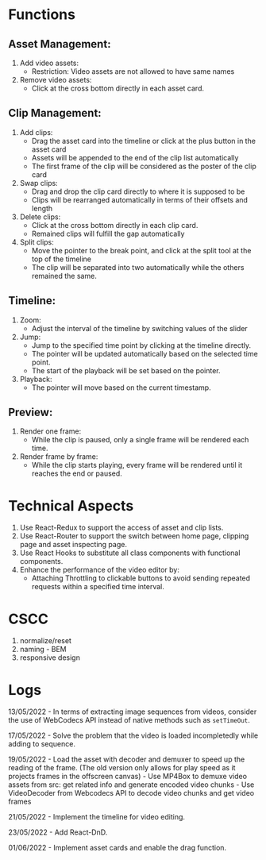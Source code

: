 # Functions
## Asset Management:
1.	Add video assets:
    - Restriction: Video assets are not allowed to have same names
2.	Remove video assets:
    - Click at the cross bottom directly in each asset card.

## Clip Management:
1.	Add clips:
    - Drag the asset card into the timeline or click at the plus button in the asset card
    - Assets will be appended to the end of the clip list automatically
    - The first frame of the clip will be considered as the poster of the clip card
2.	Swap clips:	
    - Drag and drop the clip card directly to where it is supposed to be
    - Clips will be rearranged automatically in terms of their offsets and length
3.	Delete clips:
    - Click at the cross bottom directly in each clip card.
    - Remained clips will fulfill the gap automatically
4.	Split clips:
    - Move the pointer to the break point, and click at the split tool at the top of the timeline
    - The clip will be separated into two automatically while the others remained the same.

## Timeline:
1.	Zoom:
    - Adjust the interval of the timeline by switching values of the slider
2.	Jump:
    - Jump to the specified time point by clicking at the timeline directly.
    - The pointer will be updated automatically based on the selected time point.
    - The start of the playback will be set based on the pointer.
3.	Playback: 
    - The pointer will move based on the current timestamp.

## Preview:
1.	Render one frame:
    - While the clip is paused, only a single frame will be rendered each time.
2.	Render frame by frame:
    - While the clip starts playing, every frame will be rendered until it reaches the end or paused.


# Technical Aspects
1.	Use React-Redux to support the access of asset and clip lists.
2.	Use React-Router to support the switch between home page, clipping page and asset inspecting page.
3.	Use React Hooks to substitute all class components with functional components.
4.	Enhance the performance of the video editor by:
    - Attaching Throttling to clickable buttons to avoid sending repeated requests within a specified time interval.


# CSCC
1. normalize/reset
2. naming - BEM
3. responsive design


# Logs

13/05/2022 - In terms of extracting image sequences from videos, consider the use of WebCodecs API instead of native methods such as `setTimeOut`.

17/05/2022 - Solve the problem that the video is loaded incompletedly while adding to sequence.

19/05/2022 - Load the asset with decoder and demuxer to speed up the reading of the frame. (The old version only allows for play speed as it projects frames in the offscreen canvas)
    - Use MP4Box to demuxe video assets from src: get related info and generate encoded video chunks
    - Use VideoDecoder from Webcodecs API to decode video chunks and get video frames


21/05/2022 - Implement the timeline for video editing.

23/05/2022 - Add React-DnD. 

01/06/2022 - Implement asset cards and enable the drag function.

